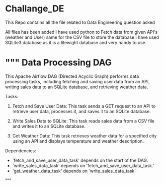 # Challange_DE
This Repo contains all the file related to Data Engineering question asked  


All files has been added i have used python to Fetch data from given API's (weather and User) same for the CSV file to store the database i have used SQLite3 database 
as it is a litewight database and very handy to use.


"""
Data Processing DAG
===================
This Apache Airflow DAG (Directed Acyclic Graph) performs data processing tasks, including fetching and saving user data from an API, writing sales data to an SQLite database, and retrieving weather data.

Tasks:
1. Fetch and Save User Data: This task sends a GET request to an API to retrieve user data, processes it, and saves it to an SQLite database.

2. Write Sales Data to SQLite: This task reads sales data from a CSV file and writes it to an SQLite database.

3. Get Weather Data: This task retrieves weather data for a specified city using an API and displays temperature and weather description.

Dependencies:
- 'fetch_and_save_user_data_task' depends on the start of the DAG.
- 'write_sales_data_task' depends on 'fetch_and_save_user_data_task.'
- 'get_weather_data_task' depends on 'write_sales_data_task.'

"""




